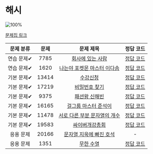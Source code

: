 # 해시

![100%](https://progress-bar.dev/8/?scale=10&title=progress&width=500&color=babaca&suffix=/10)

[문제집 링크](https://www.acmicpc.net/workbook/view/9063)

| 문제 분류  | 문제  |                               문제 제목                               |                                                                                                        정답 코드                                                                                                         |
| :--------: | :---: | :-------------------------------------------------------------------: | :----------------------------------------------------------------------------------------------------------------------------------------------------------------------------------------------------------------------: |
| 연습 문제✔ | 7785  |       [회사에 있는 사람](https://www.acmicpc.net/problem/7785)        |                       [정답 코드](/%EC%BD%94%EB%94%A9%ED%85%8C%EC%8A%A4%ED%8A%B8%EA%B3%B5%EB%B6%80/%EB%B0%B1%EC%A4%80/S5%ED%9A%8C%EC%82%AC%EC%97%90%EC%9E%88%EB%8A%94%EC%82%AC%EB%9E%8C7785.java)                        |
| 연습 문제✔ | 1620  |  [나는야 포켓몬 마스터 이다솜](https://www.acmicpc.net/problem/1620)  | [정답 코드](/%EC%BD%94%EB%94%A9%ED%85%8C%EC%8A%A4%ED%8A%B8%EA%B3%B5%EB%B6%80/%EB%B0%B1%EC%A4%80/S4%EB%82%98%EB%8A%94%EC%95%BC%ED%8F%AC%EC%BC%93%EB%AA%AC%EB%A7%88%EC%8A%A4%ED%84%B0%EC%9D%B4%EB%8B%A4%EC%86%9C1620.java) |
| 기본 문제✔ | 13414 |           [수강신청](https://www.acmicpc.net/problem/13414)           |                                    [정답 코드](/%EC%BD%94%EB%94%A9%ED%85%8C%EC%8A%A4%ED%8A%B8%EA%B3%B5%EB%B6%80/%EB%B0%B1%EC%A4%80/S3%EC%88%98%EA%B0%95%EC%8B%A0%EC%B2%AD13414.java)                                     |
| 기본 문제✔ | 17219 |        [비밀번호 찾기](https://www.acmicpc.net/problem/17219)         |                           [정답 코드](/%EC%BD%94%EB%94%A9%ED%85%8C%EC%8A%A4%ED%8A%B8%EA%B3%B5%EB%B6%80/%EB%B0%B1%EC%A4%80/S4%EB%B9%84%EB%B0%80%EB%B2%88%ED%98%B8%EC%B0%BE%EA%B8%B017219.java)                            |
| 기본 문제✔ | 9375  |         [패션왕 신해빈](https://www.acmicpc.net/problem/9375)         |                            [정답 코드](/%EC%BD%94%EB%94%A9%ED%85%8C%EC%8A%A4%ED%8A%B8%EA%B3%B5%EB%B6%80/%EB%B0%B1%EC%A4%80/S3%ED%8C%A8%EC%85%98%EC%99%95%EC%8B%A0%ED%95%B4%EB%B9%889375.java)                            |
| 기본 문제✔ | 16165 |     [걸그룹 마스터 준석이](https://www.acmicpc.net/problem/16165)     |              [정답 코드](/%EC%BD%94%EB%94%A9%ED%85%8C%EC%8A%A4%ED%8A%B8%EA%B3%B5%EB%B6%80/%EB%B0%B1%EC%A4%80/S3%EA%B1%B8%EA%B7%B8%EB%A3%B9%EB%A7%88%EC%8A%A4%ED%84%B0%EC%A4%80%EC%84%9D%EC%9D%B416165.java)              |
| 기본 문제✔ | 11478 | [서로 다른 부분 문자열의 개수](https://www.acmicpc.net/problem/11478) |              [정답 코드](/%EC%BD%94%EB%94%A9%ED%85%8C%EC%8A%A4%ED%8A%B8%EA%B3%B5%EB%B6%80/%EB%B0%B1%EC%A4%80/S3%EC%84%9C%EB%A1%9C%EB%8B%A4%EB%A5%B8%EB%B6%80%EB%B6%84%EB%AC%B8%EC%9E%90%EC%97%B411478.java)              |
| 기본 문제✔ | 19583 |        [싸이버개강총회](https://www.acmicpc.net/problem/19583)        |                       [정답 코드](/%EC%BD%94%EB%94%A9%ED%85%8C%EC%8A%A4%ED%8A%B8%EA%B3%B5%EB%B6%80/%EB%B0%B1%EC%A4%80/S2%EC%8B%B8%EC%9D%B4%EB%B2%84%EA%B0%9C%EA%B0%95%EC%B4%9D%ED%9A%8C19583.java)                       |
| 응용 문제  | 20166 |   [문자열 지옥에 빠진 호석](https://www.acmicpc.net/problem/20166)    |                                                                                                            -                                                                                                             |
| 응용 문제  | 1351  |           [무한 수열](https://www.acmicpc.net/problem/1351)           |                                                                                         [정답 코드](../0x15/solutions/1351.cpp)                                                                                          |
